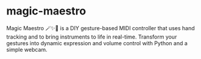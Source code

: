 # magic-maestro
Magic Maestro 🪄✨🎹 is a DIY gesture-based MIDI controller that uses hand tracking and to bring instruments to life in real-time. Transform your gestures into dynamic expression and volume control with Python and a simple webcam.
